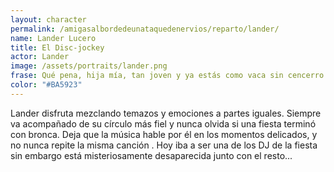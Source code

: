 ```yaml
---
layout: character
permalink: /amigasalbordedeunataquedenervios/reparto/lander/
name: Lander Lucero
title: El Disc-jockey​
actor: Lander
image: /assets/portraits/lander.png
frase: Qué pena, hija mía, tan joven y ya estás como vaca sin cencerro.
color: "#BA5923"
---
```

Lander disfruta mezclando temazos y emociones a partes iguales. Siempre va acompañado de su círculo más fiel y nunca olvida si una fiesta terminó con bronca. Deja que la música hable por él en los momentos delicados, y no nunca repite la misma canción . Hoy iba a ser una de los DJ de la fiesta sin embargo está misteriosamente desaparecida junto con el resto...